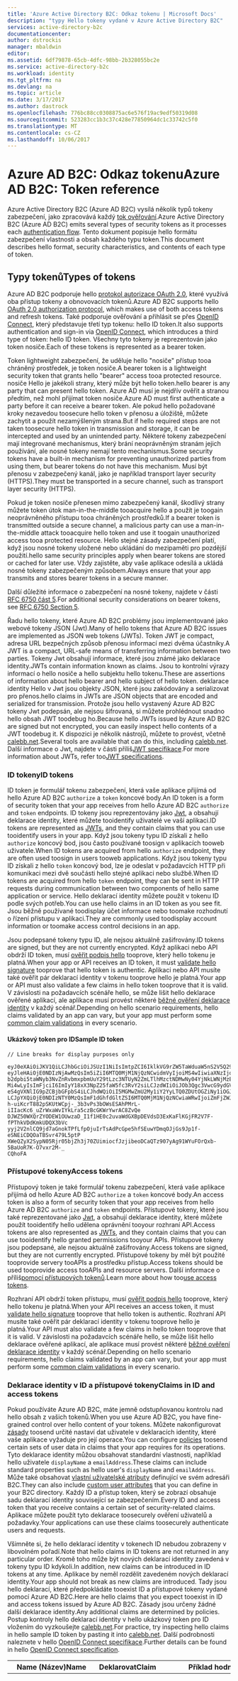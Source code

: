 ```yaml
---
title: 'Azure Active Directory B2C: Odkaz tokenu | Microsoft Docs'
description: "typy Hello tokeny vydané v Azure Active Directory B2C"
services: active-directory-b2c
documentationcenter: 
author: dstrockis
manager: mbaldwin
editor: 
ms.assetid: 6df79878-65cb-4dfc-98bb-2b328055bc2e
ms.service: active-directory-b2c
ms.workload: identity
ms.tgt_pltfrm: na
ms.devlang: na
ms.topic: article
ms.date: 3/17/2017
ms.author: dastrock
ms.openlocfilehash: 776bc88cc0308875ac6e576f19ac9edf50319d08
ms.sourcegitcommit: 523283cc1b3c37c428e77850964dc1c33742c5f0
ms.translationtype: MT
ms.contentlocale: cs-CZ
ms.lasthandoff: 10/06/2017
---
```

# <a name="azure-ad-b2c-token-reference"></a><span data-ttu-id="14867-103">Azure AD B2C: Odkaz tokenu</span><span class="sxs-lookup"><span data-stu-id="14867-103">Azure AD B2C: Token reference</span></span>
<span data-ttu-id="14867-104">Azure Active Directory B2C (Azure AD B2C) vysílá několik typů tokeny zabezpečení, jako zpracovává každý [tok ověřování](active-directory-b2c-apps.md).</span><span class="sxs-lookup"><span data-stu-id="14867-104">Azure Active Directory B2C (Azure AD B2C) emits several types of security tokens as it processes each [authentication flow](active-directory-b2c-apps.md).</span></span> <span data-ttu-id="14867-105">Tento dokument popisuje hello formátu zabezpečení vlastnosti a obsah každého typu token.</span><span class="sxs-lookup"><span data-stu-id="14867-105">This document describes hello format, security characteristics, and contents of each type of token.</span></span>

## <a name="types-of-tokens"></a><span data-ttu-id="14867-106">Typy tokenů</span><span class="sxs-lookup"><span data-stu-id="14867-106">Types of tokens</span></span>
<span data-ttu-id="14867-107">Azure AD B2C podporuje hello [protokol autorizace OAuth 2.0](active-directory-b2c-reference-protocols.md), které využívá oba přístup tokeny a obnovovacích tokenů.</span><span class="sxs-lookup"><span data-stu-id="14867-107">Azure AD B2C supports hello [OAuth 2.0 authorization protocol](active-directory-b2c-reference-protocols.md), which makes use of both access tokens and refresh tokens.</span></span> <span data-ttu-id="14867-108">Také podporuje ověřování a přihlásit se přes [OpenID Connect](active-directory-b2c-reference-protocols.md), který představuje třetí typ tokenu: hello ID token.</span><span class="sxs-lookup"><span data-stu-id="14867-108">It also supports authentication and sign-in via [OpenID Connect](active-directory-b2c-reference-protocols.md), which introduces a third type of token: hello ID token.</span></span> <span data-ttu-id="14867-109">Všechny tyto tokeny je reprezentován jako token nosiče.</span><span class="sxs-lookup"><span data-stu-id="14867-109">Each of these tokens is represented as a bearer token.</span></span>

<span data-ttu-id="14867-110">Token lightweight zabezpečení, že uděluje hello "nosiče" přístup tooa chráněný prostředek, je token nosiče.</span><span class="sxs-lookup"><span data-stu-id="14867-110">A bearer token is a lightweight security token that grants hello "bearer" access tooa protected resource.</span></span> <span data-ttu-id="14867-111">nosiče Hello je jakékoli strany, který může být hello token.</span><span class="sxs-lookup"><span data-stu-id="14867-111">hello bearer is any party that can present hello token.</span></span> <span data-ttu-id="14867-112">Azure AD musí je nejdřív ověřit a stranou předtím, než mohl přijímat token nosiče.</span><span class="sxs-lookup"><span data-stu-id="14867-112">Azure AD must first authenticate a party before it can receive a bearer token.</span></span> <span data-ttu-id="14867-113">Ale pokud hello požadované kroky nezavedou toosecure hello token v přenosu a úložiště, můžete zachytit a použít nezamýšleným strana.</span><span class="sxs-lookup"><span data-stu-id="14867-113">But if hello required steps are not taken toosecure hello token in transmission and storage, it can be intercepted and used by an unintended party.</span></span> <span data-ttu-id="14867-114">Některé tokeny zabezpečení mají integrované mechanismus, který brání neoprávněným stranám jejich používání, ale nosné tokeny nemají tento mechanismus.</span><span class="sxs-lookup"><span data-stu-id="14867-114">Some security tokens have a built-in mechanism for preventing unauthorized parties from using them, but bearer tokens do not have this mechanism.</span></span> <span data-ttu-id="14867-115">Musí být přenosu v zabezpečený kanál, jako je například transport layer security (HTTPS).</span><span class="sxs-lookup"><span data-stu-id="14867-115">They must be transported in a secure channel, such as transport layer security (HTTPS).</span></span>

<span data-ttu-id="14867-116">Pokud je token nosiče přenesen mimo zabezpečený kanál, škodlivý strany můžete token útok man-in-the-middle tooacquire hello a použít je toogain neoprávněného přístupu tooa chráněných prostředků.</span><span class="sxs-lookup"><span data-stu-id="14867-116">If a bearer token is transmitted outside a secure channel, a malicious party can use a man-in-the-middle attack tooacquire hello token and use it toogain unauthorized access tooa protected resource.</span></span> <span data-ttu-id="14867-117">Hello stejné zásady zabezpečení platí, když jsou nosné tokeny uložené nebo ukládání do mezipaměti pro pozdější použití.</span><span class="sxs-lookup"><span data-stu-id="14867-117">hello same security principles apply when bearer tokens are stored or cached for later use.</span></span> <span data-ttu-id="14867-118">Vždy zajistěte, aby vaše aplikace odesílá a ukládá nosné tokeny zabezpečeným způsobem.</span><span class="sxs-lookup"><span data-stu-id="14867-118">Always ensure that your app transmits and stores bearer tokens in a secure manner.</span></span>

<span data-ttu-id="14867-119">Další důležité informace o zabezpečení na nosné tokeny, najdete v části [RFC 6750 část 5](http://tools.ietf.org/html/rfc6750).</span><span class="sxs-lookup"><span data-stu-id="14867-119">For additional security considerations on bearer tokens, see [RFC 6750 Section 5](http://tools.ietf.org/html/rfc6750).</span></span>

<span data-ttu-id="14867-120">Řadu hello tokeny, které Azure AD B2C problémy jsou implementované jako webové tokeny JSON (Jwt).</span><span class="sxs-lookup"><span data-stu-id="14867-120">Many of hello tokens that Azure AD B2C issues are implemented as JSON web tokens (JWTs).</span></span> <span data-ttu-id="14867-121">Token JWT je compact, adresa URL bezpečných způsob přenosu informací mezi dvěma účastníky.</span><span class="sxs-lookup"><span data-stu-id="14867-121">A JWT is a compact, URL-safe means of transferring information between two parties.</span></span> <span data-ttu-id="14867-122">Tokeny Jwt obsahují informace, které jsou známé jako deklarace identity.</span><span class="sxs-lookup"><span data-stu-id="14867-122">JWTs contain information known as claims.</span></span> <span data-ttu-id="14867-123">Jsou to kontrolní výrazy informací o hello nosiče a hello subjektu hello tokenu.</span><span class="sxs-lookup"><span data-stu-id="14867-123">These are assertions of information about hello bearer and hello subject of hello token.</span></span> <span data-ttu-id="14867-124">deklarace identity Hello v Jwt jsou objekty JSON, které jsou zakódovány a serializovat pro přenos.</span><span class="sxs-lookup"><span data-stu-id="14867-124">hello claims in JWTs are JSON objects that are encoded and serialized for transmission.</span></span> <span data-ttu-id="14867-125">Protože jsou hello vystavený Azure AD B2C tokeny Jwt podepsán, ale nejsou šifrovaná, si můžete prohlédnout snadno hello obsah JWT toodebug ho.</span><span class="sxs-lookup"><span data-stu-id="14867-125">Because hello JWTs issued by Azure AD B2C are signed but not encrypted, you can easily inspect hello contents of a JWT toodebug it.</span></span> <span data-ttu-id="14867-126">K dispozici je několik nástrojů, můžete to provést, včetně [calebb.net](http://calebb.net).</span><span class="sxs-lookup"><span data-stu-id="14867-126">Several tools are available that can do this, including [calebb.net](http://calebb.net).</span></span> <span data-ttu-id="14867-127">Další informace o Jwt, najdete v části příliš[JWT specifikace](http://self-issued.info/docs/draft-ietf-oauth-json-web-token.html).</span><span class="sxs-lookup"><span data-stu-id="14867-127">For more information about JWTs, refer too[JWT specifications](http://self-issued.info/docs/draft-ietf-oauth-json-web-token.html).</span></span>

### <a name="id-tokens"></a><span data-ttu-id="14867-128">ID tokeny</span><span class="sxs-lookup"><span data-stu-id="14867-128">ID tokens</span></span>
<span data-ttu-id="14867-129">ID token je formulář tokenu zabezpečení, která vaše aplikace přijímá od hello Azure AD B2C `authorize` a `token` koncové body.</span><span class="sxs-lookup"><span data-stu-id="14867-129">An ID token is a form of security token that your app receives from hello Azure AD B2C `authorize` and `token` endpoints.</span></span> <span data-ttu-id="14867-130">ID tokeny jsou reprezentovány jako [Jwt](#types-of-tokens), a obsahují deklarace identity, které můžete tooidentify uživatelé ve vaší aplikaci.</span><span class="sxs-lookup"><span data-stu-id="14867-130">ID tokens are represented as [JWTs](#types-of-tokens), and they contain claims that you can use tooidentify users in your app.</span></span> <span data-ttu-id="14867-131">Když jsou tokeny typu ID získali z hello `authorize` koncový bod, jsou často používané toosign v aplikacích tooweb uživatele.</span><span class="sxs-lookup"><span data-stu-id="14867-131">When ID tokens are acquired from hello `authorize` endpoint, they are often used toosign in users tooweb applications.</span></span> <span data-ttu-id="14867-132">Když jsou tokeny typu ID získali z hello `token` koncový bod, lze je odeslat v požadavcích HTTP při komunikaci mezi dvě součásti hello stejné aplikaci nebo službě.</span><span class="sxs-lookup"><span data-stu-id="14867-132">When ID tokens are acquired from hello `token` endpoint, they can be sent in HTTP requests during communication between two components of hello same application or service.</span></span> <span data-ttu-id="14867-133">Hello deklarací identity můžete použít v tokenu ID podle svých potřeb.</span><span class="sxs-lookup"><span data-stu-id="14867-133">You can use hello claims in an ID token as you see fit.</span></span> <span data-ttu-id="14867-134">Jsou běžně používané toodisplay účet informace nebo toomake rozhodnutí o řízení přístupu v aplikaci.</span><span class="sxs-lookup"><span data-stu-id="14867-134">They are commonly used toodisplay account information or toomake access control decisions in an app.</span></span>  

<span data-ttu-id="14867-135">Jsou podepsané tokeny typu ID, ale nejsou aktuálně zašifrovány.</span><span class="sxs-lookup"><span data-stu-id="14867-135">ID tokens are signed, but they are not currently encrypted.</span></span> <span data-ttu-id="14867-136">Když aplikaci nebo API obdrží ID token, musí [ověřit podpis hello](#token-validation) tooprove, který hello tokenu je platná.</span><span class="sxs-lookup"><span data-stu-id="14867-136">When your app or API receives an ID token, it must [validate hello signature](#token-validation) tooprove that hello token is authentic.</span></span> <span data-ttu-id="14867-137">Aplikaci nebo API musíte také ověřit pár deklarací identity v tokenu tooprove hello je platná.</span><span class="sxs-lookup"><span data-stu-id="14867-137">Your app or API must also validate a few claims in hello token tooprove that it is valid.</span></span> <span data-ttu-id="14867-138">V závislosti na požadavcích scénáře hello, se může lišit hello deklarace ověřené aplikací, ale aplikace musí provést některé [běžné ověření deklarace identity](#token-validation) v každý scénář.</span><span class="sxs-lookup"><span data-stu-id="14867-138">Depending on hello scenario requirements, hello claims validated by an app can vary, but your app must perform some [common claim validations](#token-validation) in every scenario.</span></span>

#### <a name="sample-id-token"></a><span data-ttu-id="14867-139">Ukázkový token pro ID</span><span class="sxs-lookup"><span data-stu-id="14867-139">Sample ID token</span></span>
```
// Line breaks for display purposes only

eyJ0eXAiOiJKV1QiLCJhbGciOiJSUzI1NiIsImtpZCI6IklkVG9rZW5TaWduaW5nS2V5Q29udGFpbmVyIn0.
eyJleHAiOjE0NDIzNjAwMzQsIm5iZiI6MTQ0MjM1NjQzNCwidmVyIjoiMS4wIiwiaXNzIjoiaHR0cHM6Ly9s
b2dpbi5taWNyb3NvZnRvbmxpbmUuY29tLzc3NTUyN2ZmLTlhMzctNDMwNy04YjNkLWNjMzExZjU4ZDkyNS92
Mi4wLyIsImFjciI6ImIyY18xX3NpZ25faW5fc3RvY2siLCJzdWIiOiJOb3Qgc3VwcG9ydGVkIGN1cnJlbnRs
eS4gVXNlIG9pZCBjbGFpbS4iLCJhdWQiOiI5MGMwZmU2My1iY2YyLTQ0ZDUtOGZiNy1iOGJiYzBiMjlkYzYi
LCJpYXQiOjE0NDIzNTY0MzQsImF1dGhfdGltZSI6MTQ0MjM1NjQzNCwiaWRwIjoiZmFjZWJvb2suY29tIn0.
h-uiKcrT882pSKUtWCpj-_3b3vPs3bOWsESAhPMrL-iIIacKc6_uZrWxaWvIYkLra5czBcGKWrYwrAC8ZvQe
DJWZ50WXQrZYODEW1OUwzaD_I1f1HE0c2uvaWdGXBpDEVdsD3ExKaFlKGjFR2V7F-fPThkVDdKmkUDQX3bVc
yyj2V2nlCQ9jd7aGnokTPfLfpOjuIrTsAdPcGpe5hfSEuwYDmqOJjGs9Jp1f-eSNEiCDQOaTBSvr479L5ptP
XWeQZyX2SypN05Rjr05bjZh3j70ZUimiocfJzjibeoDCaQTz907yAg91WYuFOrQxb-5BaUoR7K-O7vxr2M-_
CQhoFA

```

### <a name="access-tokens"></a><span data-ttu-id="14867-140">Přístupové tokeny</span><span class="sxs-lookup"><span data-stu-id="14867-140">Access tokens</span></span>
<span data-ttu-id="14867-141">Přístupový token je také formulář tokenu zabezpečení, která vaše aplikace přijímá od hello Azure AD B2C `authorize` a `token` koncové body.</span><span class="sxs-lookup"><span data-stu-id="14867-141">An access token is also a form of security token that your app receives from hello Azure AD B2C `authorize` and `token` endpoints.</span></span> <span data-ttu-id="14867-142">Přístupové tokeny, které jsou také reprezentované jako [Jwt](#types-of-tokens), a obsahují deklarace identity, které můžete použít tooidentify hello udělena oprávnění tooyour rozhraní API.</span><span class="sxs-lookup"><span data-stu-id="14867-142">Access tokens are also represented as [JWTs](#types-of-tokens), and they contain claims that you can use tooidentify hello granted permissions tooyour APIs.</span></span> <span data-ttu-id="14867-143">Přístupové tokeny jsou podepsané, ale nejsou aktuálně zašifrovány.</span><span class="sxs-lookup"><span data-stu-id="14867-143">Access tokens are signed, but they are not currently encrypted.</span></span> <span data-ttu-id="14867-144">Přístupové tokeny by měl být použité tooprovide servery tooAPIs a prostředku přístup.</span><span class="sxs-lookup"><span data-stu-id="14867-144">Access tokens should be used tooprovide access tooAPIs and resource servers.</span></span> <span data-ttu-id="14867-145">Další informace o příliš[pomocí přístupových tokenů](active-directory-b2c-access-tokens.md).</span><span class="sxs-lookup"><span data-stu-id="14867-145">Learn more about how too[use access tokens](active-directory-b2c-access-tokens.md).</span></span> 

<span data-ttu-id="14867-146">Rozhraní API obdrží token přístupu, musí [ověřit podpis hello](#token-validation) tooprove, který hello tokenu je platná.</span><span class="sxs-lookup"><span data-stu-id="14867-146">When your API receives an access token, it must [validate hello signature](#token-validation) tooprove that hello token is authentic.</span></span> <span data-ttu-id="14867-147">Rozhraní API musíte také ověřit pár deklarací identity v tokenu tooprove hello je platná.</span><span class="sxs-lookup"><span data-stu-id="14867-147">Your API must also validate a few claims in hello token tooprove that it is valid.</span></span> <span data-ttu-id="14867-148">V závislosti na požadavcích scénáře hello, se může lišit hello deklarace ověřené aplikací, ale aplikace musí provést některé [běžné ověření deklarace identity](#token-validation) v každý scénář.</span><span class="sxs-lookup"><span data-stu-id="14867-148">Depending on hello scenario requirements, hello claims validated by an app can vary, but your app must perform some [common claim validations](#token-validation) in every scenario.</span></span>

### <a name="claims-in-id-and-access-tokens"></a><span data-ttu-id="14867-149">Deklarace identity v ID a přístupové tokeny</span><span class="sxs-lookup"><span data-stu-id="14867-149">Claims in ID and access tokens</span></span>
<span data-ttu-id="14867-150">Pokud používáte Azure AD B2C, máte jemně odstupňovanou kontrolu nad hello obsah z vašich tokenů.</span><span class="sxs-lookup"><span data-stu-id="14867-150">When you use Azure AD B2C, you have fine-grained control over hello content of your tokens.</span></span> <span data-ttu-id="14867-151">Můžete nakonfigurovat [zásady](active-directory-b2c-reference-policies.md) toosend určité nastaví dat uživatele v deklaracích identity, které vaše aplikace vyžaduje pro její operace.</span><span class="sxs-lookup"><span data-stu-id="14867-151">You can configure [policies](active-directory-b2c-reference-policies.md) toosend certain sets of user data in claims that your app requires for its operations.</span></span> <span data-ttu-id="14867-152">Tyto deklarace identity můžou obsahovat standardní vlastnosti, například hello uživatele `displayName` a `emailAddress`.</span><span class="sxs-lookup"><span data-stu-id="14867-152">These claims can include standard properties such as hello user's `displayName` and `emailAddress`.</span></span> <span data-ttu-id="14867-153">Může také obsahovat [vlastní uživatelské atributy](active-directory-b2c-reference-custom-attr.md) definující ve svém adresáři B2C.</span><span class="sxs-lookup"><span data-stu-id="14867-153">They can also include [custom user attributes](active-directory-b2c-reference-custom-attr.md) that you can define in your B2C directory.</span></span> <span data-ttu-id="14867-154">Každý ID a přístup token, který se zobrazí obsahuje sadu deklarací identity související se zabezpečením.</span><span class="sxs-lookup"><span data-stu-id="14867-154">Every ID and access token that you receive contains a certain set of security-related claims.</span></span> <span data-ttu-id="14867-155">Aplikace můžete použít tyto deklarace toosecurely ověření uživatelů a požadavky.</span><span class="sxs-lookup"><span data-stu-id="14867-155">Your applications can use these claims toosecurely authenticate users and requests.</span></span>

<span data-ttu-id="14867-156">Všimněte si, že hello deklarací identity v tokenech ID nebudou zobrazeny v libovolném pořadí.</span><span class="sxs-lookup"><span data-stu-id="14867-156">Note that hello claims in ID tokens are not returned in any particular order.</span></span> <span data-ttu-id="14867-157">Kromě toho může být nových deklarací identity zavedená v tokeny typu ID kdykoli.</span><span class="sxs-lookup"><span data-stu-id="14867-157">In addition, new claims can be introduced in ID tokens at any time.</span></span> <span data-ttu-id="14867-158">Aplikace by neměl rozdělit zavedeném nových deklarací identity.</span><span class="sxs-lookup"><span data-stu-id="14867-158">Your app should not break as new claims are introduced.</span></span> <span data-ttu-id="14867-159">Tady jsou hello deklarací, které předpokládáte tooexist ID a přístupové tokeny vydané pomocí Azure AD B2C.</span><span class="sxs-lookup"><span data-stu-id="14867-159">Here are hello claims that you expect tooexist in ID and access tokens issued by Azure AD B2C.</span></span> <span data-ttu-id="14867-160">Zásady jsou určeny žádné další deklarace identity.</span><span class="sxs-lookup"><span data-stu-id="14867-160">Any additional claims are determined by policies.</span></span> <span data-ttu-id="14867-161">Postup kontroly hello deklarací identity v hello ukázkový token pro ID vložením do vyzkoušejte [calebb.net](http://calebb.net).</span><span class="sxs-lookup"><span data-stu-id="14867-161">For practice, try inspecting hello claims in hello sample ID token by pasting it into [calebb.net](http://calebb.net).</span></span> <span data-ttu-id="14867-162">Další podrobnosti naleznete v hello [OpenID Connect specifikace](http://openid.net/specs/openid-connect-core-1_0.html).</span><span class="sxs-lookup"><span data-stu-id="14867-162">Further details can be found in hello [OpenID Connect specification](http://openid.net/specs/openid-connect-core-1_0.html).</span></span>

| <span data-ttu-id="14867-163">Name (Název)</span><span class="sxs-lookup"><span data-stu-id="14867-163">Name</span></span> | <span data-ttu-id="14867-164">Deklarovat</span><span class="sxs-lookup"><span data-stu-id="14867-164">Claim</span></span> | <span data-ttu-id="14867-165">Příklad hodnoty</span><span class="sxs-lookup"><span data-stu-id="14867-165">Example value</span></span> | <span data-ttu-id="14867-166">Popis</span><span class="sxs-lookup"><span data-stu-id="14867-166">Description</span></span> |
| --- | --- | --- | --- |
| <span data-ttu-id="14867-167">Cílová skupina</span><span class="sxs-lookup"><span data-stu-id="14867-167">Audience</span></span> |`aud` |`90c0fe63-bcf2-44d5-8fb7-b8bbc0b29dc6` |<span data-ttu-id="14867-168">Deklaraci identity cílovou skupinu identifikuje hello určené příjemce hello token.</span><span class="sxs-lookup"><span data-stu-id="14867-168">An audience claim identifies hello intended recipient of hello token.</span></span> <span data-ttu-id="14867-169">Pro Azure AD B2C cílová skupina hello je ID aplikace vaší aplikace, jako přiřazené tooyour aplikace v portálu pro registraci aplikace hello.</span><span class="sxs-lookup"><span data-stu-id="14867-169">For Azure AD B2C, hello audience is your app's application ID, as assigned tooyour app in hello app registration portal.</span></span> <span data-ttu-id="14867-170">Vaše aplikace by měl ověřit tuto hodnotu a odmítnout hello token, pokud neodpovídá.</span><span class="sxs-lookup"><span data-stu-id="14867-170">Your app should validate this value and reject hello token if it does not match.</span></span> |
| <span data-ttu-id="14867-171">Vystavitel</span><span class="sxs-lookup"><span data-stu-id="14867-171">Issuer</span></span> |`iss` |`https://login.microsoftonline.com/775527ff-9a37-4307-8b3d-cc311f58d925/v2.0/` |<span data-ttu-id="14867-172">Toto tvrzení identifikuje hello služby tokenů zabezpečení (STS), vytvoří a vrátí hello token.</span><span class="sxs-lookup"><span data-stu-id="14867-172">This claim identifies hello security token service (STS) that constructs and returns hello token.</span></span> <span data-ttu-id="14867-173">Také identifikuje hello adresář Azure AD ve které hello došlo k ověření uživatele.</span><span class="sxs-lookup"><span data-stu-id="14867-173">It also identifies hello Azure AD directory in which hello user was authenticated.</span></span> <span data-ttu-id="14867-174">Aplikace by měl ověřit hello vystavitele deklarace, že tooensure, který hello tokenu pochází koncového bodu v2.0 hello Azure Active Directory.</span><span class="sxs-lookup"><span data-stu-id="14867-174">Your app should validate hello issuer claim tooensure that hello token came from hello Azure Active Directory v2.0 endpoint.</span></span> |
| <span data-ttu-id="14867-175">vydané v</span><span class="sxs-lookup"><span data-stu-id="14867-175">Issued at</span></span> |`iat` |`1438535543` |<span data-ttu-id="14867-176">Touto deklarací identity je hello čas, na které hello byl vydán token, v čase epoch.</span><span class="sxs-lookup"><span data-stu-id="14867-176">This claim is hello time at which hello token was issued, represented in epoch time.</span></span> |
| <span data-ttu-id="14867-177">čas vypršení platnosti</span><span class="sxs-lookup"><span data-stu-id="14867-177">Expiration time</span></span> |`exp` |`1438539443` |<span data-ttu-id="14867-178">Hello deklarace čas vypršení platnosti je čas hello, na které hello token stane neplatný, reprezentována v čase epoch.</span><span class="sxs-lookup"><span data-stu-id="14867-178">hello expiration time claim is hello time at which hello token becomes invalid, represented in epoch time.</span></span> <span data-ttu-id="14867-179">Aplikace by měla používat tato deklarace identity tooverify hello platnosti tokenu životnosti hello.</span><span class="sxs-lookup"><span data-stu-id="14867-179">Your app should use this claim tooverify hello validity of hello token lifetime.</span></span> |
| <span data-ttu-id="14867-180">Neplatný před</span><span class="sxs-lookup"><span data-stu-id="14867-180">Not before</span></span> |`nbf` |`1438535543` |<span data-ttu-id="14867-181">Touto deklarací identity je hello čas, na které hello stane token platný, reprezentována v čase epoch.</span><span class="sxs-lookup"><span data-stu-id="14867-181">This claim is hello time at which hello token becomes valid, represented in epoch time.</span></span> <span data-ttu-id="14867-182">To je obvykle hello stejné jako hello čas hello token vydán.</span><span class="sxs-lookup"><span data-stu-id="14867-182">This is usually hello same as hello time hello token was issued.</span></span> <span data-ttu-id="14867-183">Aplikace by měla používat tato deklarace identity tooverify hello platnosti tokenu životnosti hello.</span><span class="sxs-lookup"><span data-stu-id="14867-183">Your app should use this claim tooverify hello validity of hello token lifetime.</span></span> |
| <span data-ttu-id="14867-184">Verze</span><span class="sxs-lookup"><span data-stu-id="14867-184">Version</span></span> |`ver` |`1.0` |<span data-ttu-id="14867-185">Je to hello verze hello ID tokenu, jak je definované ve službě Azure AD.</span><span class="sxs-lookup"><span data-stu-id="14867-185">This is hello version of hello ID token, as defined by Azure AD.</span></span> |
| <span data-ttu-id="14867-186">Kód hash</span><span class="sxs-lookup"><span data-stu-id="14867-186">Code hash</span></span> |`c_hash` |`SGCPtt01wxwfgnYZy2VJtQ` |<span data-ttu-id="14867-187">Hodnota hash kódu je součástí ID token jenom v případě, že je hello token vydán společně s autorizační kód OAuth 2.0.</span><span class="sxs-lookup"><span data-stu-id="14867-187">A code hash is included in an ID token only when hello token is issued together with an OAuth 2.0 authorization code.</span></span> <span data-ttu-id="14867-188">Kód hash se dá použít toovalidate hello pravost autorizační kód.</span><span class="sxs-lookup"><span data-stu-id="14867-188">A code hash can be used toovalidate hello authenticity of an authorization code.</span></span> <span data-ttu-id="14867-189">Další podrobnosti o tom tooperform toto ověření najdete v části hello [OpenID Connect specifikace](http://openid.net/specs/openid-connect-core-1_0.html).</span><span class="sxs-lookup"><span data-stu-id="14867-189">For more details on how tooperform this validation, see hello [OpenID Connect specification](http://openid.net/specs/openid-connect-core-1_0.html).</span></span>  |
| <span data-ttu-id="14867-190">Hodnota hash tokenu přístupu</span><span class="sxs-lookup"><span data-stu-id="14867-190">Access token hash</span></span> |`at_hash` |`SGCPtt01wxwfgnYZy2VJtQ` |<span data-ttu-id="14867-191">Algoritmus hash tokenu přístupu je součástí ID token jenom v případě, že je hello token vydán společně s přístupový token OAuth 2.0.</span><span class="sxs-lookup"><span data-stu-id="14867-191">An access token hash is included in an ID token only when hello token is issued together with an OAuth 2.0 access token.</span></span> <span data-ttu-id="14867-192">Algoritmus hash tokenu přístupu se dá použít toovalidate hello pravost přístupový token.</span><span class="sxs-lookup"><span data-stu-id="14867-192">An access token hash can be used toovalidate hello authenticity of an access token.</span></span> <span data-ttu-id="14867-193">Další podrobnosti o tom tooperform toto ověření najdete v části hello [OpenID Connect specifikace](http://openid.net/specs/openid-connect-core-1_0.html)</span><span class="sxs-lookup"><span data-stu-id="14867-193">For more details on how tooperform this validation, see hello [OpenID Connect specification](http://openid.net/specs/openid-connect-core-1_0.html)</span></span>  |
| <span data-ttu-id="14867-194">hodnotu Nonce</span><span class="sxs-lookup"><span data-stu-id="14867-194">Nonce</span></span> |`nonce` |`12345` |<span data-ttu-id="14867-195">Hodnotu nonce je že strategie používá toomitigate opětovného přehrání tokenu útoky.</span><span class="sxs-lookup"><span data-stu-id="14867-195">A nonce is a strategy used toomitigate token replay attacks.</span></span> <span data-ttu-id="14867-196">Vaše aplikace může určit hodnotu nonce v jednom požadavku autorizace pomocí hello `nonce` parametr dotazu.</span><span class="sxs-lookup"><span data-stu-id="14867-196">Your app can specify a nonce in an authorization request by using hello `nonce` query parameter.</span></span> <span data-ttu-id="14867-197">Hodnota Hello zadáte v žádosti o hello bude vygenerované ponechat beze změny v hello `nonce` deklarací z tokenu ID.</span><span class="sxs-lookup"><span data-stu-id="14867-197">hello value you provide in hello request will be emitted unmodified in hello `nonce` claim of an ID token only.</span></span> <span data-ttu-id="14867-198">To umožňuje vaše aplikace tooverify hello hodnota proti hello hodnotu, kterou není zadán u hello požadavku, která přidruží dané ID token aplikace hello relace.</span><span class="sxs-lookup"><span data-stu-id="14867-198">This allows your app tooverify hello value against hello value it specified on hello request, which associates hello app's session with a given ID token.</span></span> <span data-ttu-id="14867-199">Aplikace by měla provést toto ověření během procesu ověření tokenu ID hello.</span><span class="sxs-lookup"><span data-stu-id="14867-199">Your app should perform this validation during hello ID token validation process.</span></span> |
| <span data-ttu-id="14867-200">Předmět</span><span class="sxs-lookup"><span data-stu-id="14867-200">Subject</span></span> |`sub` |`884408e1-2918-4cz0-b12d-3aa027d7563b` |<span data-ttu-id="14867-201">Toto je hlavní hello, o které hello token vyhodnotí informace, například hello uživatele aplikace.</span><span class="sxs-lookup"><span data-stu-id="14867-201">This is hello principal about which hello token asserts information, such as hello user of an app.</span></span> <span data-ttu-id="14867-202">Tato hodnota se nedá změnit a nemůže být přiřazeny nebo znovu použít.</span><span class="sxs-lookup"><span data-stu-id="14867-202">This value is immutable and cannot be reassigned or reused.</span></span> <span data-ttu-id="14867-203">Lze použít tooperform kontroly autorizace, bezpečně, například když hello token je použité tooaccess prostředku.</span><span class="sxs-lookup"><span data-stu-id="14867-203">It can be used tooperform authorization checks safely, such as when hello token is used tooaccess a resource.</span></span> <span data-ttu-id="14867-204">Deklarace identity subjektu hello se ve výchozím nastavení, zobrazí v ID objektu hello hello uživatele v adresáři hello.</span><span class="sxs-lookup"><span data-stu-id="14867-204">By default, hello subject claim is populated with hello object ID of hello user in hello directory.</span></span> <span data-ttu-id="14867-205">Další, najdete v části toolearn [Azure Active Directory B2C: Token, relace a konfigurace přihlášení](active-directory-b2c-token-session-sso.md).</span><span class="sxs-lookup"><span data-stu-id="14867-205">toolearn more, see [Azure Active Directory B2C: Token, session, and single sign-on configuration](active-directory-b2c-token-session-sso.md).</span></span> |
| <span data-ttu-id="14867-206">Informace o ověřování kontextu – třída</span><span class="sxs-lookup"><span data-stu-id="14867-206">Authentication context class reference</span></span> |`acr` |<span data-ttu-id="14867-207">Neuvedeno</span><span class="sxs-lookup"><span data-stu-id="14867-207">Not applicable</span></span> |<span data-ttu-id="14867-208">Není právě používána, s výjimkou v případě hello starší zásad.</span><span class="sxs-lookup"><span data-stu-id="14867-208">Not used currently, except in hello case of older policies.</span></span> <span data-ttu-id="14867-209">Další, najdete v části toolearn [Azure Active Directory B2C: Token, relace a konfigurace přihlášení](active-directory-b2c-token-session-sso.md).</span><span class="sxs-lookup"><span data-stu-id="14867-209">toolearn more, see [Azure Active Directory B2C: Token, session, and single sign-on configuration](active-directory-b2c-token-session-sso.md).</span></span> |
| <span data-ttu-id="14867-210">Framework zásady důvěryhodnosti</span><span class="sxs-lookup"><span data-stu-id="14867-210">Trust framework policy</span></span> |`tfp` |`b2c_1_sign_in` |<span data-ttu-id="14867-211">Toto je název hello hello zásady, které byly použité tooacquire hello ID token.</span><span class="sxs-lookup"><span data-stu-id="14867-211">This is hello name of hello policy that was used tooacquire hello ID token.</span></span> |
| <span data-ttu-id="14867-212">Doba ověřování</span><span class="sxs-lookup"><span data-stu-id="14867-212">Authentication time</span></span> |`auth_time` |`1438535543` |<span data-ttu-id="14867-213">Tento požadavek je hello čas, kdy uživatel poslední zadaná pověření v epoch čase.</span><span class="sxs-lookup"><span data-stu-id="14867-213">This claim is hello time at which a user last entered credentials, represented in epoch time.</span></span> |

### <a name="refresh-tokens"></a><span data-ttu-id="14867-214">Obnovovacích tokenů</span><span class="sxs-lookup"><span data-stu-id="14867-214">Refresh tokens</span></span>
<span data-ttu-id="14867-215">Aktualizujte tokeny jsou tokeny zabezpečení, aplikace můžete použít nové tokeny ID tooacquire a přístup tokeny v tok OAuth 2.0.</span><span class="sxs-lookup"><span data-stu-id="14867-215">Refresh tokens are security tokens that your app can use tooacquire new ID tokens and access tokens in an OAuth 2.0 flow.</span></span> <span data-ttu-id="14867-216">Poskytují aplikace s dlouhodobé tooresources přístup jménem uživatelů bez nutnosti interakci s tyto uživatele.</span><span class="sxs-lookup"><span data-stu-id="14867-216">They provide your app with long-term access tooresources on behalf of users without requiring interaction with those users.</span></span>

<span data-ttu-id="14867-217">tooreceive obnovovací token v odpovědi tokenu aplikace musíte požádat o hello `offline_acesss` oboru.</span><span class="sxs-lookup"><span data-stu-id="14867-217">tooreceive a refresh token in a token response, your app must request hello `offline_acesss` scope.</span></span> <span data-ttu-id="14867-218">Další informace o hello toolearn `offline_access` obor, získáte toohello [referenční informace o Azure AD B2C protokolu](active-directory-b2c-reference-protocols.md).</span><span class="sxs-lookup"><span data-stu-id="14867-218">toolearn more about hello `offline_access` scope, refer toohello [Azure AD B2C protocol reference](active-directory-b2c-reference-protocols.md).</span></span>

<span data-ttu-id="14867-219">Obnovovacích tokenů jsou a bude vždy, zcela neprůhledný tooyour aplikace.</span><span class="sxs-lookup"><span data-stu-id="14867-219">Refresh tokens are, and will always be, completely opaque tooyour app.</span></span> <span data-ttu-id="14867-220">Vydal Azure AD a mohou být prověřovány a interpretovat jenom služby Azure AD.</span><span class="sxs-lookup"><span data-stu-id="14867-220">They are issued by Azure AD and can be inspected and interpreted only by Azure AD.</span></span> <span data-ttu-id="14867-221">Jsou dlohotrvající, ale aplikace nemá zapisovat s hello očekávání, který bude poslední obnovovací token pro určité časové období.</span><span class="sxs-lookup"><span data-stu-id="14867-221">They are long-lived, but your app should not be written with hello expectation that a refresh token will last for a specific period of time.</span></span> <span data-ttu-id="14867-222">V každém okamžiku pro celou řadu důvodů může být zneplatněné obnovovacích tokenů.</span><span class="sxs-lookup"><span data-stu-id="14867-222">Refresh tokens can be invalidated at any moment for a variety of reasons.</span></span> <span data-ttu-id="14867-223">Hello tooattempt tooredeem je způsob, jak vaše aplikace tooknow pokud obnovovací token je platný pouze ji tak, že žádost o token tooAzure AD.</span><span class="sxs-lookup"><span data-stu-id="14867-223">hello only way for your app tooknow if a refresh token is valid is tooattempt tooredeem it by making a token request tooAzure AD.</span></span>

<span data-ttu-id="14867-224">Pokud uplatníte obnovovací token pro nový token (a v případě, že aplikace byla udělena hello `offline_access` oboru), zobrazí se nové obnovovací token v odpovědi tokenu hello.</span><span class="sxs-lookup"><span data-stu-id="14867-224">When you redeem a refresh token for a new token (and if your app has been granted hello `offline_access` scope), you will receive a new refresh token in hello token response.</span></span> <span data-ttu-id="14867-225">Byste měli uložit hello nově vydané aktualizace tokenu.</span><span class="sxs-lookup"><span data-stu-id="14867-225">You should save hello newly issued refresh token.</span></span> <span data-ttu-id="14867-226">By mělo nahradit hello obnovovací token, který dřív používal v žádosti o hello.</span><span class="sxs-lookup"><span data-stu-id="14867-226">It should replace hello refresh token you previously used in hello request.</span></span> <span data-ttu-id="14867-227">To pomáhá zaručit, že jsou dál platné pro stejně dlouho obnovovacích tokenů.</span><span class="sxs-lookup"><span data-stu-id="14867-227">This helps guarantee that your refresh tokens remain valid for as long as possible.</span></span>

## <a name="token-validation"></a><span data-ttu-id="14867-228">Ověření tokenu</span><span class="sxs-lookup"><span data-stu-id="14867-228">Token validation</span></span>
<span data-ttu-id="14867-229">toovalidate token aplikace měli zkontrolovat hello podpis i deklarace identity hello tokenu.</span><span class="sxs-lookup"><span data-stu-id="14867-229">toovalidate a token, your app should check both hello signature and claims of hello token.</span></span>

<span data-ttu-id="14867-230">Mnoho opensourcové knihovny jsou k dispozici pro ověření tokeny Jwt, v závislosti na vašem preferovaném jazyce.</span><span class="sxs-lookup"><span data-stu-id="14867-230">Many open source libraries are available for validating JWTs, depending on your preferred language.</span></span> <span data-ttu-id="14867-231">Doporučujeme místo před implementaci vlastní logiky ověřování prozkoumat tyto možnosti.</span><span class="sxs-lookup"><span data-stu-id="14867-231">We recommend that you explore those options rather than implement your own validation logic.</span></span> <span data-ttu-id="14867-232">Hello informací v tomto průvodci můžete zjistěte, jak tooproperly pomocí těchto knihoven.</span><span class="sxs-lookup"><span data-stu-id="14867-232">hello information in this guide can help you learn how tooproperly use those libraries.</span></span>

### <a name="validate-hello-signature"></a><span data-ttu-id="14867-233">Ověření podpisu hello</span><span class="sxs-lookup"><span data-stu-id="14867-233">Validate hello signature</span></span>
<span data-ttu-id="14867-234">Token JWT obsahuje tři segmenty, oddělených hello `.` znak.</span><span class="sxs-lookup"><span data-stu-id="14867-234">A JWT contains three segments, separated by hello `.` character.</span></span> <span data-ttu-id="14867-235">první segment Hello je hello *záhlaví*, hello druhou je hello *textu*, a třetí hello hello *podpis*.</span><span class="sxs-lookup"><span data-stu-id="14867-235">hello first segment is hello *header*, hello second is hello *body*, and hello third is hello *signature*.</span></span> <span data-ttu-id="14867-236">segment podpis Hello lze použít toovalidate hello pravosti tokenu hello tak, aby důvěryhodné aplikace.</span><span class="sxs-lookup"><span data-stu-id="14867-236">hello signature segment can be used toovalidate hello authenticity of hello token so that it can be trusted by your app.</span></span>

<span data-ttu-id="14867-237">Azure AD B2C tokeny jsou podepsány pomocí standardní asymetrických šifrovacích algoritmů, například RSA 256.</span><span class="sxs-lookup"><span data-stu-id="14867-237">Azure AD B2C tokens are signed by using industry-standard asymmetric encryption algorithms, such as RSA 256.</span></span> <span data-ttu-id="14867-238">Hlavička Hello hello tokenu obsahuje informace o klíči hello a metodu šifrování použít toosign hello token:</span><span class="sxs-lookup"><span data-stu-id="14867-238">hello header of hello token contains information about hello key and encryption method used toosign hello token:</span></span>

```
{
        "typ": "JWT",
        "alg": "RS256",
        "kid": "GvnPApfWMdLRi8PDmisFn7bprKg"
}
```

<span data-ttu-id="14867-239">Hello `alg` deklarace identity označuje hello algoritmus, který byl použité toosign hello token.</span><span class="sxs-lookup"><span data-stu-id="14867-239">hello `alg` claim indicates hello algorithm that was used toosign hello token.</span></span> <span data-ttu-id="14867-240">Hello `kid` deklarace identity označuje hello konkrétní veřejný klíč, který byl použité toosign hello token.</span><span class="sxs-lookup"><span data-stu-id="14867-240">hello `kid` claim indicates hello particular public key that was used toosign hello token.</span></span>

<span data-ttu-id="14867-241">V každém okamžiku může Azure AD přihlášení token pomocí jedné sady páry klíčů veřejný soukromý.</span><span class="sxs-lookup"><span data-stu-id="14867-241">At any given time, Azure AD can sign a token by using any one of a certain set of public-private key pairs.</span></span> <span data-ttu-id="14867-242">Azure AD otočí hello možných sadu klíče pravidelně, tak vaše aplikace by měly být zapsány toohandle tyto klíče se automaticky změní.</span><span class="sxs-lookup"><span data-stu-id="14867-242">Azure AD rotates hello possible set of keys periodically, so your app should be written toohandle those key changes automatically.</span></span> <span data-ttu-id="14867-243">Přiměřené frekvence toocheck pro aktualizace toohello veřejných klíčů používaných službou Azure AD je každých 24 hodin.</span><span class="sxs-lookup"><span data-stu-id="14867-243">A reasonable frequency toocheck for updates toohello public keys used by Azure AD is every 24 hours.</span></span>

<span data-ttu-id="14867-244">Azure AD B2C má koncový bod metadat OpenID Connect.</span><span class="sxs-lookup"><span data-stu-id="14867-244">Azure AD B2C has an OpenID Connect metadata endpoint.</span></span> <span data-ttu-id="14867-245">To umožňuje aplikacím toofetch informace o Azure AD B2C za běhu.</span><span class="sxs-lookup"><span data-stu-id="14867-245">This allows apps toofetch information about Azure AD B2C at runtime.</span></span> <span data-ttu-id="14867-246">Tyto informace zahrnují koncových bodů, obsah tokenu a token podpisových klíčů.</span><span class="sxs-lookup"><span data-stu-id="14867-246">This information includes endpoints, token contents, and token signing keys.</span></span> <span data-ttu-id="14867-247">Dokument metadat JSON pro každou zásadu obsahuje adresáři B2C.</span><span class="sxs-lookup"><span data-stu-id="14867-247">Your B2C directory contains a JSON metadata document for each policy.</span></span> <span data-ttu-id="14867-248">Například dokumentu metadat hello hello `b2c_1_sign_in` zásad v `fabrikamb2c.onmicrosoft.com` se nachází na:</span><span class="sxs-lookup"><span data-stu-id="14867-248">For example, hello metadata document for hello `b2c_1_sign_in` policy in  `fabrikamb2c.onmicrosoft.com` is located at:</span></span>

```
https://login.microsoftonline.com/fabrikamb2c.onmicrosoft.com/v2.0/.well-known/openid-configuration?p=b2c_1_sign_in
```

<span data-ttu-id="14867-249">`fabrikamb2c.onmicrosoft.com`adresář hello B2C používá tooauthenticate hello uživatele, a `b2c_1_sign_in` zásad hello používá tooacquire hello token.</span><span class="sxs-lookup"><span data-stu-id="14867-249">`fabrikamb2c.onmicrosoft.com` is hello B2C directory used tooauthenticate hello user, and `b2c_1_sign_in` is hello policy used tooacquire hello token.</span></span> <span data-ttu-id="14867-250">toodetermine zásadu, pomocí které byla použité toosign token (a kde toogo toofetch hello metadata), máte dvě možnosti.</span><span class="sxs-lookup"><span data-stu-id="14867-250">toodetermine which policy was used toosign a token (and where toogo toofetch hello metadata), you have two options.</span></span> <span data-ttu-id="14867-251">Nejprve je název zásady hello součástí hello `acr` deklarací identity v tokenu hello.</span><span class="sxs-lookup"><span data-stu-id="14867-251">First, hello policy name is included in hello `acr` claim in hello token.</span></span> <span data-ttu-id="14867-252">Můžete analyzovat deklarace identity z textu hello hello JWT podle textu hello dekódování kódování base-64 a deserializaci hello JSON řetězec této výsledky.</span><span class="sxs-lookup"><span data-stu-id="14867-252">You can parse claims out of hello body of hello JWT by base-64 decoding hello body and deserializing hello JSON string that results.</span></span> <span data-ttu-id="14867-253">Hello `acr` deklarací identity bude hello název hello zásady, které byly použité tooissue hello token.</span><span class="sxs-lookup"><span data-stu-id="14867-253">hello `acr` claim will be hello name of hello policy that was used tooissue hello token.</span></span>  <span data-ttu-id="14867-254">Jinak se zásady hello tooencode v hello hodnotu hello `state` parametr při vydání hello požadavku a pak dekódovat toodetermine zásadu, které byl použit.</span><span class="sxs-lookup"><span data-stu-id="14867-254">Your other option is tooencode hello policy in hello value of hello `state` parameter when you issue hello request, and then decode it toodetermine which policy was used.</span></span> <span data-ttu-id="14867-255">Buď metoda je platná.</span><span class="sxs-lookup"><span data-stu-id="14867-255">Either method is valid.</span></span>

<span data-ttu-id="14867-256">Dokument metadat Hello je objekt JSON, který obsahuje několik užitečné informací.</span><span class="sxs-lookup"><span data-stu-id="14867-256">hello metadata document is a JSON object that contains several useful pieces of information.</span></span> <span data-ttu-id="14867-257">Mezi ně patří hello umístění hello koncových bodů vyžaduje tooperform ověřování OpenID Connect.</span><span class="sxs-lookup"><span data-stu-id="14867-257">These include hello location of hello endpoints required tooperform OpenID Connect authentication.</span></span> <span data-ttu-id="14867-258">Zahrnují taky, že `jwks_uri`, což dává hello umístění sady hello veřejné klíče, které jsou používané toosign tokeny.</span><span class="sxs-lookup"><span data-stu-id="14867-258">They also include `jwks_uri`, which gives hello location of hello set of public keys that are used toosign tokens.</span></span> <span data-ttu-id="14867-259">Toto umístění je k dispozici zde ale dynamicky je nejlepší umístění hello toofetch pomocí dokument metadat hello a analýze se `jwks_uri`:</span><span class="sxs-lookup"><span data-stu-id="14867-259">That location is provided here, but it is best toofetch hello location dynamically by using hello metadata document and parsing out `jwks_uri`:</span></span>

```
https://login.microsoftonline.com/fabrikamb2c.onmicrosoft.com/discovery/v2.0/keys?p=b2c_1_sign_in
```

<span data-ttu-id="14867-260">dokument JSON Hello umístěný na této adrese URL obsahuje všechny hello informací veřejného klíče používán v určitém okamžiku.</span><span class="sxs-lookup"><span data-stu-id="14867-260">hello JSON document located at this URL contains all hello public key information in use at a particular moment.</span></span> <span data-ttu-id="14867-261">Aplikace můžete použít hello `kid` deklarací identity v hello JWT záhlaví tooselect hello veřejný klíč v dokumentu JSON hello, který je použité toosign konkrétní token.</span><span class="sxs-lookup"><span data-stu-id="14867-261">Your app can use hello `kid` claim in hello JWT header tooselect hello public key in hello JSON document that is used toosign a particular token.</span></span> <span data-ttu-id="14867-262">Ověření podpisu je pak můžete provádět pomocí hello správný veřejný klíč a algoritmus uvedené hello.</span><span class="sxs-lookup"><span data-stu-id="14867-262">It can then perform signature validation by using hello correct public key and hello indicated algorithm.</span></span>

<span data-ttu-id="14867-263">Popis jak ověřit podpis tooperform je mimo rámec tohoto dokumentu hello.</span><span class="sxs-lookup"><span data-stu-id="14867-263">A description of how tooperform signature validation is outside hello scope of this document.</span></span> <span data-ttu-id="14867-264">Mnoho opensourcové knihovny jsou k dispozici toohelp vám tato Pokud to potřebujete.</span><span class="sxs-lookup"><span data-stu-id="14867-264">Many open source libraries are available toohelp you with this if you need it.</span></span>

### <a name="validate-hello-claims"></a><span data-ttu-id="14867-265">Ověřit hello deklarace identity</span><span class="sxs-lookup"><span data-stu-id="14867-265">Validate hello claims</span></span>
<span data-ttu-id="14867-266">Když aplikaci nebo API obdrží ID token, má také provést několik kontrol před hello nároky v tokenu ID hello.</span><span class="sxs-lookup"><span data-stu-id="14867-266">When your app or API receives an ID token, it should also perform several checks against hello claims in hello ID token.</span></span> <span data-ttu-id="14867-267">Ty zahrnují, ale nejsou omezeny na:</span><span class="sxs-lookup"><span data-stu-id="14867-267">These include, but are not limited to:</span></span>

* <span data-ttu-id="14867-268">Hello **cílovou skupinu** deklarací identity: tím ověříte, že hello ID token byl určený toobe zadané tooyour aplikace.</span><span class="sxs-lookup"><span data-stu-id="14867-268">hello **audience** claim: This verifies that hello ID token was intended toobe given tooyour app.</span></span>
* <span data-ttu-id="14867-269">Hello **neplatný před** a **čas vypršení platnosti** deklarací identity: tyto ověřte, že nevypršela platnost tohoto tokenu ID hello.</span><span class="sxs-lookup"><span data-stu-id="14867-269">hello **not before** and **expiration time** claims: These verify that hello ID token has not expired.</span></span>
* <span data-ttu-id="14867-270">Hello **vystavitele** deklarací: Tato ověřuje, že hello token vydán tooyour aplikace Azure AD.</span><span class="sxs-lookup"><span data-stu-id="14867-270">hello **issuer** claim: This verifies that hello token was issued tooyour app by Azure AD.</span></span>
* <span data-ttu-id="14867-271">Hello **hodnotu nonce**: Toto je strategie pro snížení rizika útoku opětovného přehrání tokenu.</span><span class="sxs-lookup"><span data-stu-id="14867-271">hello **nonce**: This is a strategy for token replay attack mitigation.</span></span>

<span data-ttu-id="14867-272">Úplný seznam ověření proveďte vaší aplikace, najdete v části toohello [OpenID Connect specifikace](https://openid.net).</span><span class="sxs-lookup"><span data-stu-id="14867-272">For a full list of validations your app should perform, refer toohello [OpenID Connect specification](https://openid.net).</span></span> <span data-ttu-id="14867-273">Podrobnosti o hello očekávaných hodnot pro tyto deklarace identity jsou součástí hello předchozí [token části](#types-of-tokens).</span><span class="sxs-lookup"><span data-stu-id="14867-273">Details of hello expected values for these claims are included in hello preceding [token section](#types-of-tokens).</span></span>  

## <a name="token-lifetimes"></a><span data-ttu-id="14867-274">Token životnosti</span><span class="sxs-lookup"><span data-stu-id="14867-274">Token lifetimes</span></span>
<span data-ttu-id="14867-275">Následující token životnosti Hello jsou zadané toofurther vašeho vědomí.</span><span class="sxs-lookup"><span data-stu-id="14867-275">hello following token lifetimes are provided toofurther your knowledge.</span></span> <span data-ttu-id="14867-276">Můžou vám pomoct při vývoji a ladění aplikací.</span><span class="sxs-lookup"><span data-stu-id="14867-276">They can help you when you develop and debug apps.</span></span> <span data-ttu-id="14867-277">Všimněte si, že vaše aplikace by neměl být zapsána tooexpect některé z těchto životnosti tooremain konstanta.</span><span class="sxs-lookup"><span data-stu-id="14867-277">Note that your apps should not be written tooexpect any of these lifetimes tooremain constant.</span></span> <span data-ttu-id="14867-278">Mohou a změní.</span><span class="sxs-lookup"><span data-stu-id="14867-278">They can and will change.</span></span> <span data-ttu-id="14867-279">Další informace o hello [přizpůsobení tokenu životnosti](active-directory-b2c-token-session-sso.md) v Azure AD B2C.</span><span class="sxs-lookup"><span data-stu-id="14867-279">Read more about hello [customization of token lifetimes](active-directory-b2c-token-session-sso.md) in Azure AD B2C.</span></span>

| <span data-ttu-id="14867-280">Token</span><span class="sxs-lookup"><span data-stu-id="14867-280">Token</span></span> | <span data-ttu-id="14867-281">Doba platnosti</span><span class="sxs-lookup"><span data-stu-id="14867-281">Lifetime</span></span> | <span data-ttu-id="14867-282">Popis</span><span class="sxs-lookup"><span data-stu-id="14867-282">Description</span></span> |
| --- | --- | --- |
| <span data-ttu-id="14867-283">ID tokeny</span><span class="sxs-lookup"><span data-stu-id="14867-283">ID tokens</span></span> |<span data-ttu-id="14867-284">Jedna hodina.</span><span class="sxs-lookup"><span data-stu-id="14867-284">One hour</span></span> |<span data-ttu-id="14867-285">ID tokeny jsou obvykle platný jednu hodinu.</span><span class="sxs-lookup"><span data-stu-id="14867-285">ID tokens are typically valid for an hour.</span></span> <span data-ttu-id="14867-286">Webové aplikace můžete použít tento životnost toomaintain vlastní relací uživatelů (doporučeno).</span><span class="sxs-lookup"><span data-stu-id="14867-286">Your web app can use this lifetime toomaintain its own sessions with users (recommended).</span></span> <span data-ttu-id="14867-287">Můžete také dobu platnosti jiné relace.</span><span class="sxs-lookup"><span data-stu-id="14867-287">You can also choose a different session lifetime.</span></span> <span data-ttu-id="14867-288">Pokud aplikace potřebuje tooget nový token ID, jednoduše musí toomake nové žádosti o přihlášení tooAzure AD.</span><span class="sxs-lookup"><span data-stu-id="14867-288">If your app needs tooget a new ID token, it simply needs toomake a new sign-in request tooAzure AD.</span></span> <span data-ttu-id="14867-289">Pokud má uživatel relace platná prohlížeče s Azure AD, tento uživatel nemusí být požadované tooenter přihlašovací údaje znovu.</span><span class="sxs-lookup"><span data-stu-id="14867-289">If a user has a valid browser session with Azure AD, that user might not be required tooenter credentials again.</span></span> |
| <span data-ttu-id="14867-290">Obnovovacích tokenů</span><span class="sxs-lookup"><span data-stu-id="14867-290">Refresh tokens</span></span> |<span data-ttu-id="14867-291">Až too14 dnů</span><span class="sxs-lookup"><span data-stu-id="14867-291">Up too14 days</span></span> |<span data-ttu-id="14867-292">Jeden obnovovací token je platný pro maximálně 14 dní.</span><span class="sxs-lookup"><span data-stu-id="14867-292">A single refresh token is valid for a maximum of 14 days.</span></span> <span data-ttu-id="14867-293">Token obnovení však můžete stane neplatnou kdykoli z několika příčin.</span><span class="sxs-lookup"><span data-stu-id="14867-293">However, a refresh token can become invalid at any time for a number of reasons.</span></span> <span data-ttu-id="14867-294">Aplikace by měly pokračovat tootry toouse obnovovací token, dokud hello požadavek selže, nebo dokud aplikace nahradí nový token obnovení hello.</span><span class="sxs-lookup"><span data-stu-id="14867-294">Your app should continue tootry toouse a refresh token until hello request fails, or until your app replaces hello refresh token with a new one.</span></span> <span data-ttu-id="14867-295">Obnovovací token se může stát také neplatné, pokud od uživatelů hello naposledy zadali přihlašovací údaje, uplynulo 90 dní.</span><span class="sxs-lookup"><span data-stu-id="14867-295">A refresh token can also become invalid if 90 days have passed since hello user last entered credentials.</span></span> |
| <span data-ttu-id="14867-296">Autorizačních kódů</span><span class="sxs-lookup"><span data-stu-id="14867-296">Authorization codes</span></span> |<span data-ttu-id="14867-297">Pět minut</span><span class="sxs-lookup"><span data-stu-id="14867-297">Five minutes</span></span> |<span data-ttu-id="14867-298">Kódy ověřování jsou záměrně krátkodobou.</span><span class="sxs-lookup"><span data-stu-id="14867-298">Authorization codes are intentionally short-lived.</span></span> <span data-ttu-id="14867-299">Jejich by měl být uplatněn okamžitě přístupové tokeny, tokeny typu ID nebo tokeny obnovení při příjmu.</span><span class="sxs-lookup"><span data-stu-id="14867-299">They should be redeemed immediately for access tokens, ID tokens, or refresh tokens when they are received.</span></span> |


